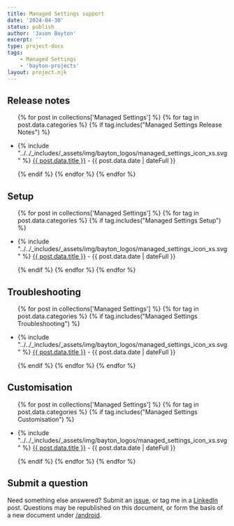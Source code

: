 ```yaml
---
title: Managed Settings support
date: '2024-04-30'
status: publish
author: 'Jason Bayton'
excerpt: ''
type: project-docs
tags: 
    - Managed Settings
    - 'bayton-projects'
layout: project.njk
---
```

## Release notes

<div class="support-list">
  <ul>

  {% for post in collections['Managed Settings'] %}
  {% for tag in post.data.categories %}
  {% if tag.includes("Managed Settings Release Notes") %}

  <li>{% include "../../_includes/_assets/img/bayton_logos/managed_settings_icon_xs.svg" %} <a href="{{ post.url | url }}">{{ post.data.title }}</a> - {{ post.data.date | dateFull }}</li>

  {% endif %}
  {% endfor %}
  {% endfor %}

  </ul>
</div>

## Setup

<div class="support-list">
  <ul>

  {% for post in collections['Managed Settings'] %}
  {% for tag in post.data.categories %}
  {% if tag.includes("Managed Settings Setup") %}

  <li>{% include "../../_includes/_assets/img/bayton_logos/managed_settings_icon_xs.svg" %} <a href="{{ post.url | url }}">{{ post.data.title }}</a> - {{ post.data.date | dateFull }}</li>

  {% endif %}
  {% endfor %}
  {% endfor %}

  </ul>
</div>

## Troubleshooting

<div class="support-list">
  <ul>

  {% for post in collections['Managed Settings'] %}
  {% for tag in post.data.categories %}
  {% if tag.includes("Managed Settings Troubleshooting") %}

  <li>{% include "../../_includes/_assets/img/bayton_logos/managed_settings_icon_xs.svg" %} <a href="{{ post.url | url }}">{{ post.data.title }}</a> - {{ post.data.date | dateFull }}</li>

  {% endif %}
  {% endfor %}
  {% endfor %}

  </ul>
</div>

## Customisation

<div class="support-list">
  <ul>

  {% for post in collections['Managed Settings'] %}
  {% for tag in post.data.categories %}
  {% if tag.includes("Managed Settings Customisation") %}

  <li>{% include "../../_includes/_assets/img/bayton_logos/managed_settings_icon_xs.svg" %} <a href="{{ post.url | url }}">{{ post.data.title }}</a> - {{ post.data.date | dateFull }}</li>

  {% endif %}
  {% endfor %}
  {% endfor %}

  </ul>
</div>

## Submit a question

Need something else answered? Submit an [issue](https://github.com/jasonbayton/11ty/issues/new?assignees=jasonbayton&labels=documentation&template=content-request.md&title=%5BContent+request%5D), or tag me in a [LinkedIn](https://linkedin.com/in/jasonbayton) post. Questions may be republished on this document, or form the basis of a new document under [/android](/android).